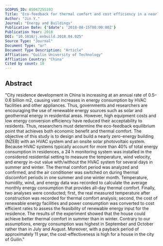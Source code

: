 ```yaml
---
SCOPUS_ID: 85047255193
Title: "Eco-feedback for thermal comfort and cost efficiency in a nearly zero-energy residence in Guilin, China"
Author: "Jin Y."
Journal: "Energy and Buildings"
Publication Date: {'$date': '2018-08-15T00:00:00Z'}
Publication Year: 2018
DOI: "10.1016/j.enbuild.2018.04.025"
Source Type: "Journal"
Document Type: "ar"
Document Type Description: "Article"
Affliation: "Guilin University of Technology"
Affliation Country: "China"
Cited by count: 10
---
```


## Abstract
"City residence development in China is increasing at an annual rate of 0.5–0.6 billion m2, causing vast increases in energy consumption by HVAC facilities and other appliances. Thus, governments and researchers are encouraging the use of renewable energy sources such as solar and geothermal energy in residential areas. However, high equipment costs and low energy conversion efficiency have reduced their acceptability to residents. Thus, researchers must determine the eco-feedback equilibrium point that achieves both economic benefit and thermal comfort. The objective of this study is to design and build a nearly zero-energy building (NZEB) with an HVAC system and an onsite solar photovoltaic system. Because HVAC systems typically account for more than 40% of total energy consumption in residences, a 24 h monitoring system was installed in the considered residential setting to measure the temperature, wind velocity, and energy in-out value with/without the HVAC system for several days in summer and winter. The thermal comfort period was analyzed and confirmed, and the air conditioner was switched on during thermal discomfort periods in one summer and one winter month. Temperature, humidity, wind, and energy data was recorded to calculate the average monthly energy consumption that provides all-day thermal comfort. Finally, two analyses were conducted; first, the real measured temperature after construction was recorded for thermal comfort analysis; second, the cost of renewable energy facilities and power consumption was converted to cost efficient rates to assess the feasibility of renewable energy input for the residence. The results of the experiment showed that the house could achieve better thermal comfort in summer than in winter. Contrary to our assumptions, energy consumption was highest in September and October rather than in July and August. Moreover, with a payback period of approximately 11 year, the cost-effectiveness is high for a house in the city of Guilin."
